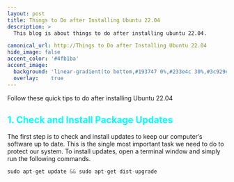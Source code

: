```yaml
---
layout: post
title: Things to Do after Installing Ubuntu 22.04
description: >
  This blog is about things to do after installing ubuntu 22.04.

canonical_url: http://Things to Do after Installing Ubuntu 22.04
hide_image: false
accent_color: '#4fb1ba'
accent_image:
  background: 'linear-gradient(to bottom,#193747 0%,#233e4c 30%,#3c929e 50%,#d5d5d4 70%,#cdccc8 100%)'
  overlay:    true
---
```

<style>
c { color: cyan }  
r { color: Red }
b { color: Blue }
o { color: Orange }
g { color: Green }
</style>

Follow these quick tips to do after installing Ubuntu 22.04

## <c>1. Check and Install Package Updates</c>
The first step is to check and install updates to keep our computer’s software up to date. This is the single most important task we need to do to protect our system.
To install updates, open a terminal window and simply run the following commands.
```python
sudo apt-get update && sudo apt-get dist-upgrade
```
